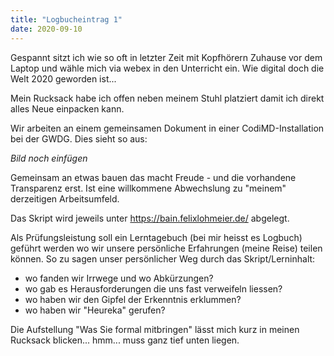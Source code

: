 ```yaml
---
title: "Logbucheintrag 1"
date: 2020-09-10
---
```


Gespannt sitzt ich wie so oft in letzter Zeit mit Kopfhörern Zuhause vor dem Laptop und wähle mich via webex in den Unterricht ein. Wie digital doch die Welt 2020 geworden ist...

Mein Rucksack habe ich offen neben meinem Stuhl platziert damit ich direkt alles Neue einpacken kann. 

Wir arbeiten an einem gemeinsamen Dokument in einer CodiMD-Installation bei der GWDG. Dies sieht so aus:

*Bild noch einfügen*

Gemeinsam an etwas bauen das macht Freude - und die vorhandene Transparenz erst. Ist eine willkommene Abwechslung zu "meinem" derzeitigen Arbeitsumfeld.

Das Skript wird jeweils unter https://bain.felixlohmeier.de/ abgelegt.

Als Prüfungsleistung soll ein Lerntagebuch (bei mir heisst es Logbuch) geführt werden wo wir unsere persönliche Erfahrungen (meine Reise) teilen können. So zu sagen unser persönlicher Weg durch das Skript/Lerninhalt:
- wo fanden wir Irrwege und wo Abkürzungen?
- wo gab es Herausforderungen die uns fast verweifeln liessen?
- wo haben wir den Gipfel der Erkenntnis erklummen?
- wo haben wir "Heureka" gerufen?

Die Aufstellung "Was Sie formal mitbringen" lässt mich kurz in meinen Rucksack blicken... hmm... muss ganz tief unten liegen.



